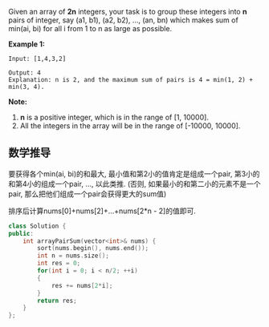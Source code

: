 Given an array of **2n** integers, your task is to group these integers into **n** pairs of integer, say (a1, b1), (a2, b2), ..., (an, bn) which makes sum of min(ai, bi) for all i from 1 to n as large as possible.

**Example 1:**

```
Input: [1,4,3,2]

Output: 4
Explanation: n is 2, and the maximum sum of pairs is 4 = min(1, 2) + min(3, 4).
```



**Note:**

1. **n** is a positive integer, which is in the range of [1, 10000].
2. All the integers in the array will be in the range of [-10000, 10000].

## 数学推导

要获得各个min(ai, bi)的和最大, 最小值和第2小的值肯定是组成一个pair, 第3小的和第4小的组成一个pair, ..., 以此类推. (否则, 如果最小的和第二小的元素不是一个pair, 那么把他们组成一个pair会获得更大的sum值)

排序后计算nums[0]+nums[2]+...+nums[2*n - 2]的值即可.

```c++
class Solution {
public:
    int arrayPairSum(vector<int>& nums) {
        sort(nums.begin(), nums.end());
        int n = nums.size();
        int res = 0;
        for(int i = 0; i < n/2; ++i)
        {
            res += nums[2*i];
        }
        return res;
    }
};
```

